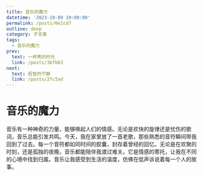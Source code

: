 ```yaml
---
title: 音乐的魔力
datetime: '2023-10-09 10:00:00'
permalink: /posts/0e1cd7
outline: deep
category: 子文章
tags:
  - 音乐的魔力
prev:
  text: 一杯茶的时光
  link: /posts/36fb63
next:
  text: 短暂的宁静
  link: /posts/2fc5ad
---
```


# 音乐的魔力

音乐有一种神奇的力量，能够唤起人们的情感。无论是欢快的旋律还是忧伤的歌词，音乐总能引发共鸣。今天，我在家里放了一首老歌，那些熟悉的音符瞬间带我回到了过去。每一个音符都如同时间的胶囊，封存着曾经的回忆。无论是在欢聚的时刻，还是孤独的夜晚，音乐都能陪伴我渡过难关。它是情感的寄托，让我在不同的心境中找到归属。音乐让我感受到生活的温度，仿佛在低声诉说着每一个人的故事。
